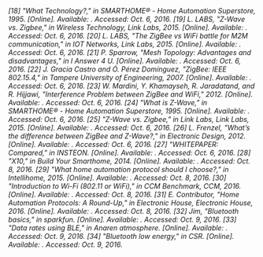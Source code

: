 <cite>
[18] "What Technology?," in SMARTHOME® - Home Automation Superstore, 1995. [Online].  Available:
<http://www.smarthome.com/sc-what-technology>. Accessed: Oct. 6, 2016.
</cite>

<cite>
[19] L. LABS, "Z-Wave vs. Zigbee," in Wireless Technology, Link Labs, 2015. [Online].  Available:
<http://www.link-labs.com/z-wave-vs-zigbee/>. Accessed: Oct. 6, 2016.
</cite>

<cite>
[20] L. LABS, "The ZigBee vs WiFi battle for M2M communication," in IOT Networks, Link Labs, 2015.
[Online]. Available: <http://www.link-labs.com/zigbee-vs-wifi-802-11ah/>. Accessed: Oct.  6, 2016.
</cite>

<cite>
[21] P. Sparrow, "Mesh Topology: Advantages and disadvantages," in I Answer 4 U. [Online].
Available: <http://www.ianswer4u.com/2011/05/mesh-topology-advantages-and.html#axzz4MJR54MC7>.
Accessed: Oct. 6, 2016.
</cite>

<cite>
[22] J. Gracia Castro and Ó. Pérez Domínguez, "ZigBee: IEEE 802.15.4," in Tampere University of
Engineering, 2007. [Online]. Available:
<https://www.cs.tut.fi/kurssit/TLT-6556/Slides/4-802.15ZigBee.pdf>. Accessed: Oct. 6, 2016.
</cite>

<cite>
[23] W. Mardini, Y. Khamayseh, R. Jaradatand, and R. Hijjawi, "Interference Problem between ZigBee
and WiFi," 2012. [Online]. Available: <http://www.ipcsit.com/vol30/024-ICNCS2012-G3061.pdf>.
Accessed: Oct. 6, 2016.
</cite>

<cite>
[24] "What is Z-Wave," in SMARTHOME® - Home Automation Superstore, 1995. [Online].  Available:
<http://www.smarthome.com/sc-what-is-zwave-home-automation>. Accessed: Oct. 6, 2016.
</cite>

<cite>
[25] "Z-Wave vs. Zigbee," in Link Labs, Link Labs, 2015. [Online]. Available:
<http://www.link-labs.com/z-wave-vs-zigbee/>. Accessed: Oct. 6, 2016.
</cite>

<cite>
[26] L. Frenzel, "What’s the difference between ZigBee and Z-Wave?," in Electronic Design, 2012.
[Online]. Available:
<http://electronicdesign.com/communications/what-s-difference-between-zigbee-and-z-wave>. Accessed:
Oct. 6, 2016.
</cite>

<cite>
[27] "WHITEPAPER: Compared," in INSTEON. [Online]. Available:
<http://cache.insteon.com/pdf/INSTEONCompared.pdf>. Accessed: Oct. 6, 2016.
</cite>

<cite>
[28] "X10," in Build Your Smarthome, 2014. [Online]. Available:
<http://buildyoursmarthome.co/home-automation/protocols/x10/>. Accessed: Oct. 8, 2016.
</cite>

<cite>
[29] "What home automation protocol should I choose?," in Intellihome, 2015. [Online].  Available:
<https://www.intellihome.be/en/kbase/INSTEON/What_home_automation_protocol_should_I_choose\_-2.html>.
Accessed: Oct. 8, 2016.
</cite>

<cite>
[30] "Introduction to Wi-Fi (802.11 or WiFi)," in CCM Benchmark, CCM, 2016. [Online].  Available:
<http://ccm.net/contents/802-introduction-to-wi-fi-802-11-or-wifi>. Accessed: Oct. 8, 2016.
</cite>

<cite>
[31] E. Contributor, "Home Automation Protocols: A Round-Up," in Electronic House, Electronic
House, 2016. [Online]. Available:
<https://www.electronichouse.com/smart-home/home-automation-protocols-what-technology-is-right-for-you/>.
Accessed: Oct. 8, 2016.
</cite>

<cite>
[32] Jim, "Bluetooth basics," in sparkfun. [Online]. Available: 
<https://learn.sparkfun.com/tutorials/bluetooth-basics/common-versions>. Accessed: Oct. 9, 2016.
</cite>

<cite>
[33] "Data rates using BLE," in Anaren atmosphere. [Online]. Available:
<https://atmosphere.anaren.com/wiki/Data_rates_using_BLE>. Accessed: Oct. 9, 2016.
</cite>

<cite>
[34] "Bluetooth low energy," in CSR. [Online]. Available: 
<https://www.bluetooth.org/DocMan/handlers/DownloadDoc.ashx?doc_id=227336>. Accessed: Oct. 9, 2016.
</cite>
